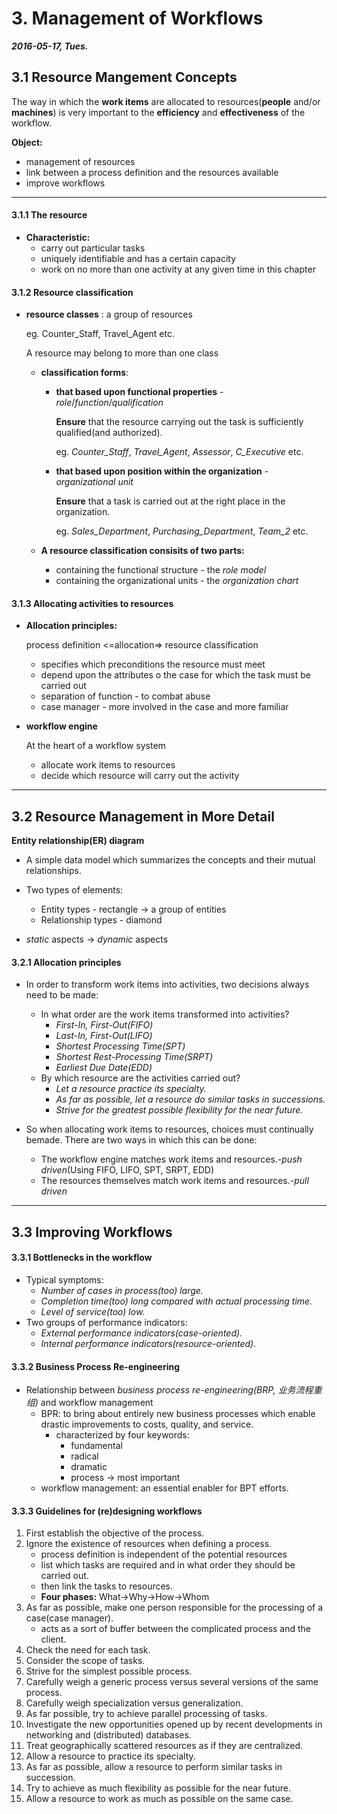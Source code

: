 # 3. Management of Workflows

***2016-05-17, Tues.***

## 3.1 Resource Mangement Concepts

The way in which the **work items** are allocated to resources(**people** and/or **machines**) is very important to the **efficiency** and **effectiveness** of the workflow.

**Object:**

* management of resources
* link between a process definition and the resources available
* improve workflows

---

#### 3.1.1 The resource

* **Characteristic:**
  * carry out particular tasks
  * uniquely identifiable and has a certain capacity
  * work on no more than one activity at any given time in this chapter

#### 3.1.2 Resource classification

* **resource classes** : a group of resources

  eg. Counter_Staff, Travel_Agent etc.

  A resource may belong to more than one class

  * **classification forms**: 

    * **that based upon functional properties** - *role*/*function*/*qualification*

      **Ensure** that the resource carrying out the task is sufficiently qualified(and authorized).

      eg. *Counter_Staff*, *Travel_Agent*, *Assessor*, *C_Executive* etc.

    * **that based upon position within the organization** - *organizational unit*

      **Ensure** that a task is carried out at the right place in the organization.

      eg. *Sales_Department*, *Purchasing_Department*, *Team_2* etc.

  * **A resource classification consisits of two parts:**

    * containing the functional structure - the *role model*
    * containing the organizational units - the *organization chart*

#### 3.1.3 Allocating activities to resources

* **Allocation principles:**

  process definition <=allocation=> resource classification

  * specifies which preconditions the resource must meet
  * depend upon the attributes o the case for which the task must be carried out
  * separation of function - to combat abuse
  * case manager - more involved in the case and more familiar

* **workflow engine**

  At the heart of a workflow system

  * allocate work items to resources
  * decide which resource will carry out the activity

---

## 3.2 Resource Management in More Detail

**Entity relationship(ER) diagram**

* A simple data model which summarizes the concepts and their mutual relationships.
* Two types of elements:
  * Entity types - rectangle -> a group of entities
  * Relationship types - diamond


* *static* aspects -> *dynamic* aspects

#### 3.2.1 Allocation principles

* In order to transform work items into activities, two decisions always need to be made:
  * In what order are the work items transformed into activities?
    * *First-In, First-Out(FIFO)*
    * *Last-In, First-Out(LIFO)*
    * *Shortest Processing Time(SPT)*
    * *Shortest Rest-Processing Time(SRPT)*
    * *Earliest Due Date(EDD)*
  * By which resource are the activities carried out?
    * *Let a resource practice its specialty.*
    * *As far as possible, let a resource do similar tasks in successions.*
    * *Strive for the greatest possible flexibility for the near future.*


* So when allocating work items to resources, choices must continually bemade. There are two ways in which this can be done:
  * The workflow engine matches work items and resources.-*push driven*(Using FIFO, LIFO, SPT, SRPT, EDD)
  * The resources themselves match work items and resources.-*pull driven*

---

## 3.3 Improving Workflows

#### 3.3.1 Bottlenecks in the workflow

* Typical symptoms:
  * *Number of cases in process(too) large.*
  * *Completion time(too) long compared with actual processing time.*
  * *Level of service(too) low.*
* Two groups of performance indicators:
  * *External performance indicators(case-oriented).*
  * *Internal performance indicators(resource-oriented).*

#### 3.3.2 Business Process Re-engineering

* Relationship between *business process re-engineering(BRP, 业务流程重组)* and workflow management
  * BPR: to bring about entirely new business processes which enable drastic improvements to costs, quality, and service.
    * characterized by four keywords:
      * fundamental
      * radical
      * dramatic
      * process -> most important
  * workflow management: an essential enabler for BPT efforts.

#### 3.3.3 Guidelines for (re)designing workflows

1. First establish the objective of the process.
2. Ignore the existence of resources when defining a process.
   * process definition is independent of the potential resources
   * list which tasks are required and in what order they should be carried out.
   * then link the tasks to resources.
   * **Four phases:** What->Why->How->Whom
3. As far as possible, make one person responsible for the processing of a case(case manager).
   * acts as a sort of buffer between the complicated process and the client.
4. Check the need for each task.
5. Consider the scope of tasks.
6. Strive for the simplest possible process.
7. Carefully weigh a generic process versus several versions of the same process.
8. Carefully weigh specialization versus generalization.
9. As far possible, try to achieve parallel processing of tasks.
10. Investigate the new opportunities opened up by recent developments in networking and (distributed) databases.
11. Treat geographically scattered resources as if they are centralized.
12. Allow a resource to practice its specialty.
13. As far as possible, allow a resource to perform similar tasks in succession.
14. Try to achieve as much flexibility as possible for the near future.
15. Allow a resource to work as much as possible on the same case.

